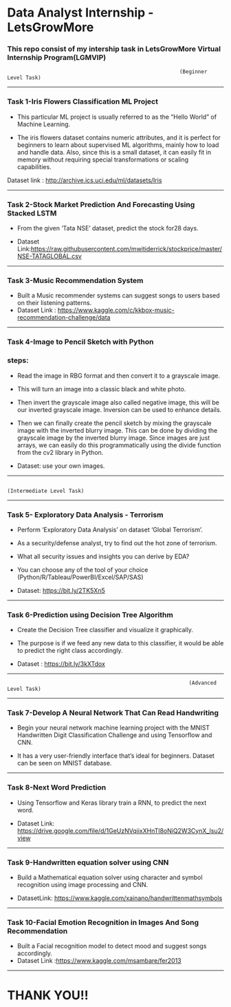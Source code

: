 # Data Analyst Internship -LetsGrowMore
### This repo consist of my intership task in LetsGrowMore Virtual Internship Program(LGMVIP)

  
 
                                                            (Beginner Level Task)
 ***                                        
 ### Task 1-Iris Flowers Classification ML Project                   
                   
   - This particular ML project is usually referred to as the “Hello World” of Machine Learning. 

   - The iris flowers dataset contains numeric attributes, and it is perfect for beginners to learn about supervised ML algorithms, mainly how to load and handle data. Also, since this is a small dataset, it can easily fit in memory without requiring special transformations or scaling capabilities.

Dataset link : http://archive.ics.uci.edu/ml/datasets/Iris 
***
                
        
  ### Task 2-Stock Market Prediction And Forecasting Using Stacked LSTM
   - From the given ‘Tata NSE’ dataset, predict the stock for28 days.
 
 
   - Dataset Link:https://raw.githubusercontent.com/mwitiderrick/stockprice/master/NSE-TATAGLOBAL.csv

*** 
  ### Task 3-Music Recommendation System
                                         
   - Built a  Music recommender systems can suggest songs to users based on their listening patterns. 
   - Dataset Link : https://www.kaggle.com/c/kkbox-music-recommendation-challenge/data

***

  ### Task 4-Image to Pencil Sketch with Python
                                       
### steps:
   - Read the image in RBG format and then convert it to a grayscale image.

   - This will turn an image into a classic black and white photo. 

   - Then  invert the grayscale image also called negative image, this will be our inverted grayscale image. Inversion can be used to enhance details. 

   - Then we can finally create the pencil sketch by mixing the grayscale image with the inverted blurry image. This can be done by dividing the grayscale image by the inverted blurry image. Since images are just arrays, we can easily do this programmatically using the divide function from the cv2 library in Python.

   - Dataset: use your own images.

   ***


                                                                (Intermediate Level Task)
  ***                                    
                               
   ### Task 5- Exploratory Data Analysis - Terrorism
                                       
   - Perform ‘Exploratory Data Analysis’ on dataset ‘Global Terrorism’. 

   - As a security/defense analyst, try to find out the hot zone of terrorism. 
   - What all security issues and insights you can derive by EDA? 
   - You can choose any of the tool of your choice 
     (Python/R/Tableau/PowerBI/Excel/SAP/SAS) 
   - Dataset: https://bit.ly/2TK5Xn5
   
***
### Task 6-Prediction using Decision Tree Algorithm 
                                      
   - Create the Decision Tree classifier and visualize it graphically.

   - The purpose is if we feed any new data to this classifier, it would be able to predict the right class accordingly. 
   - Dataset : https://bit.ly/3kXTdox 
***
  
 
                                                               (Advanced Level Task)
 ***                                    
   ### Task 7-Develop A Neural Network That Can Read Handwriting
   - Begin your neural network machine learning project with the MNIST Handwritten Digit Classification Challenge and using Tensorflow and CNN.

- It has a very user-friendly interface that’s ideal for beginners. Dataset can be seen on MNIST database. 
***
### Task 8-Next Word Prediction
  -  Using Tensorflow and Keras library train a RNN, to predict the next word. 

  - Dataset Link: https://drive.google.com/file/d/1GeUzNVqiixXHnTl8oNiQ2W3CynX_lsu2/view
***
### Task 9-Handwritten equation solver using CNN 
  - Build a Mathematical equation solver using character and symbol recognition using image processing and CNN. 

  - DatasetLink: https://www.kaggle.com/xainano/handwrittenmathsymbols  
 ***
 ### Task 10-Facial Emotion Recognition in Images And Song Recommendation
   - Built a Facial recognition model to detect mood and suggest songs accordingly. 
   - Dataset Link :https://www.kaggle.com/msambare/fer2013
***

 #                                              THANK YOU!!                  
               
